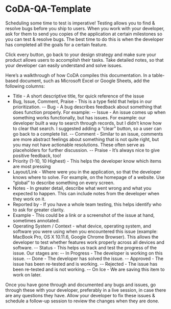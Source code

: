 # CoDA-QA-Template
Scheduling some time to test is imperative! Testing allows you to find &amp; resolve bugs before you ship to users. When you work with your developer, ask for them to send you copies of the application at certain milestones so you can test &amp; resolve bugs. The best time to do this is when the developer has completed all the goals for a certain feature.  

Click every button, go back to your design strategy and make sure your product allows users to accomplish their tasks. Take detailed notes, so that your developer can easily understand and solve issues.

Here’s a walkthrough of how CoDA compiles this documentation. In a table-based document, such as Microsoft Excel or Google Sheets, add the following columns:

- Title - A short descriptive title, for quick reference of the issue
- Bug, Issue, Comment, Praise - This is a type field that helps in our prioritization.
  -- Bug - A bug describes feedback about something that does function properly. For example:
  -- Issue - An issue comes up when something works functionally, but has issues. For example: our developer built a way to search through records, but I didn’t know how to clear that search. I suggested adding a “clear” button, so a user can go back to a complete list.
  -- Comment - Similar to an issue, comments are more abstract feelings about something that is not quite right, but you may not have actionable resolutions. These often serve as placeholders for further discussion.
  -- Praise - It’s always nice to give positive feedback, too!
- Priority (1-10, 10 Highest) - This helps the developer know which items are most pressing
- Layout/Link - Where were you in the application, so that the developer knows where to solve. For example, on the homepage of a website. Use “global” to describe something on every screen.
- Notes - In greater detail, describe what went wrong and what you expected to happen. This can include notes from the developer when they work on it.
- Reported by - If you have a whole team testing, this helps identify who to ask for greater clarity.
- Example - This could be a link or a screenshot of the issue at hand, sometimes annotated.
- Operating System / Context - what device, operating system, and software you were using when you encountered this issue (example: MacBook Pro, OS X 10.11.6, Google Chrome Browser). This allows the developer to test whether features work properly across all devices and software.
  -- Status - This helps us track and test the progress of the issue. Our stages are:
  -- In Progress - The developer is working on this issue.
  -- Done - The developer has solved the issue.
  -- Approved - The issue has been re-tested and is working.
  -- Rejected - The issue has been re-tested and is not working.
  -- On Ice - We are saving this item to work on later.

Once you have gone through and documented any bugs and issues, go through these with your developer, preferably in a live session, in case there are any questions they have. Allow your developer to fix these issues & schedule a follow-up session to review the changes when they are done.
